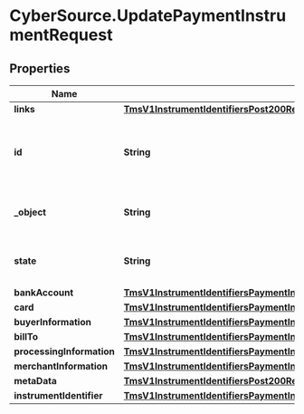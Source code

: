 # CyberSource.UpdatePaymentInstrumentRequest

## Properties
Name | Type | Description | Notes
------------ | ------------- | ------------- | -------------
**links** | [**TmsV1InstrumentIdentifiersPost200ResponseLinks**](TmsV1InstrumentIdentifiersPost200ResponseLinks.md) |  | [optional] 
**id** | **String** | Unique identification number assigned by CyberSource to the submitted request. | [optional] 
**_object** | **String** | &#39;Describes type of token.&#39;  Valid values: - paymentInstrument  | [optional] 
**state** | **String** | &#39;Current state of the token.&#39;  Valid values: - ACTIVE - CLOSED  | [optional] 
**bankAccount** | [**TmsV1InstrumentIdentifiersPaymentInstrumentsGet200ResponseEmbeddedBankAccount**](TmsV1InstrumentIdentifiersPaymentInstrumentsGet200ResponseEmbeddedBankAccount.md) |  | [optional] 
**card** | [**TmsV1InstrumentIdentifiersPaymentInstrumentsGet200ResponseEmbeddedCard**](TmsV1InstrumentIdentifiersPaymentInstrumentsGet200ResponseEmbeddedCard.md) |  | [optional] 
**buyerInformation** | [**TmsV1InstrumentIdentifiersPaymentInstrumentsGet200ResponseEmbeddedBuyerInformation**](TmsV1InstrumentIdentifiersPaymentInstrumentsGet200ResponseEmbeddedBuyerInformation.md) |  | [optional] 
**billTo** | [**TmsV1InstrumentIdentifiersPaymentInstrumentsGet200ResponseEmbeddedBillTo**](TmsV1InstrumentIdentifiersPaymentInstrumentsGet200ResponseEmbeddedBillTo.md) |  | [optional] 
**processingInformation** | [**TmsV1InstrumentIdentifiersPaymentInstrumentsGet200ResponseEmbeddedProcessingInformation**](TmsV1InstrumentIdentifiersPaymentInstrumentsGet200ResponseEmbeddedProcessingInformation.md) |  | [optional] 
**merchantInformation** | [**TmsV1InstrumentIdentifiersPaymentInstrumentsGet200ResponseEmbeddedMerchantInformation**](TmsV1InstrumentIdentifiersPaymentInstrumentsGet200ResponseEmbeddedMerchantInformation.md) |  | [optional] 
**metaData** | [**TmsV1InstrumentIdentifiersPost200ResponseMetadata**](TmsV1InstrumentIdentifiersPost200ResponseMetadata.md) |  | [optional] 
**instrumentIdentifier** | [**TmsV1InstrumentIdentifiersPaymentInstrumentsGet200ResponseEmbeddedInstrumentIdentifier**](TmsV1InstrumentIdentifiersPaymentInstrumentsGet200ResponseEmbeddedInstrumentIdentifier.md) |  | [optional] 


